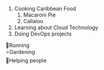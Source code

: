 1. Cooking Caribbean Food
    1. Macaroni Pie
    2. Callaloo
3. Learning about Cloud Technology
4. Doing DevOps projects

🌟Running <br/>
⭐Gardening <br/>
🤩Helping people <br/>
